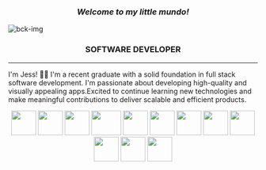 <div align='center'>
  
### *Welcome to my little mundo!*
</div>
<picture>
 <source media="(prefers-color-scheme: dark)" srcset="https://github.com/jessvasq/jessvasq/assets/119137671/3ce5ada8-e428-4a95-96bf-4d9085481043">
 <source media="(prefers-color-scheme: light)" srcset="https://github.com/jessvasq/jessvasq/assets/119137671/3ce5ada8-e428-4a95-96bf-4d9085481043">
 <img alt="bck-img" src="https://github.com/jessvasq/jessvasq/assets/119137671/3ce5ada8-e428-4a95-96bf-4d9085481043">
</picture>

<div align='center'>

### SOFTWARE DEVELOPER

</div>

---

I'm Jess! 👩‍💻 I'm a recent graduate with a solid foundation in full stack software development. I'm passionate about developing high-quality and visually appealing apps.Excited to continue learning new technologies and make meaningful contributions to deliver scalable and efficient products. 

<div align='center'>
  
<img src='https://github.com/jessvasq/jessvasq/assets/119137671/00f2eabb-c3e2-4501-8dfb-462d7e32d62a' width=50px height=50px> 
<img src='https://github.com/jessvasq/jessvasq/assets/119137671/1b0270fd-29b2-41cf-b8d3-1f504af87134' width=50px height=50px> 
<img src='https://github.com/jessvasq/jessvasq/assets/119137671/a945065c-83fe-4471-9786-5c06a14eedc6' width=50px height=50px> 
<img src='https://github.com/jessvasq/jessvasq/assets/119137671/f6fdd364-c3e3-4959-ba86-8293c72028d8' width=60px height=50px> 
<img src='https://github.com/jessvasq/jessvasq/assets/119137671/36c771f7-b38e-41a1-9a5c-43f67ac99747' width=50px height=50px> 
<img src='https://github.com/jessvasq/jessvasq/assets/119137671/8e3e9821-d729-403b-8aca-b4745a83cbc6' width=50px height=50px> 
<img src='https://github.com/jessvasq/jessvasq/assets/119137671/64ec9fa1-a08e-4a0f-b72c-bb6008b9ccca' width=50px height=50px> 
<img src='https://github.com/jessvasq/jessvasq/assets/119137671/9db84f3a-67b9-4d02-9a16-8acaa89d424d' width=50px height=50px> 
<img src='https://github.com/jessvasq/jessvasq/assets/119137671/e27359b8-c81c-47cc-893c-8bb53d8de97f' width=50px height=50px> 

<img src='https://github.com/jessvasq/jessvasq/assets/119137671/564bdeb4-0c86-4e0e-a072-f253c1c9a1a6' width=50px height=50px> 
<img src='https://github.com/jessvasq/jessvasq/assets/119137671/1e8df261-b3c2-406e-8282-30f0eedecd2f' width=50px height=50px> 
<img src='https://github.com/jessvasq/jessvasq/assets/119137671/316dd1ce-5aba-4ac2-82ff-e7e209cb0afd' width=50px height=50px> 



</div>

<!--
**jessvasq/jessvasq** is a ✨ _special_ ✨ repository because its `README.md` (this file) appears on your GitHub profile.

Here are some ideas to get you started:

- 🔭 I’m currently working on ...
- 🌱 I’m currently learning ...
- 👯 I’m looking to collaborate on ...
- 🤔 I’m looking for help with ...
- 💬 Ask me about ...
- 📫 How to reach me: ...
- 😄 Pronouns: ...
- ⚡ Fun fact: ...
-->
